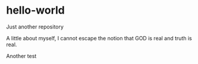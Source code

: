 # hello-world
Just another repository

A little about myself, I cannot escape the notion that GOD is real and truth is real.  

Another test
